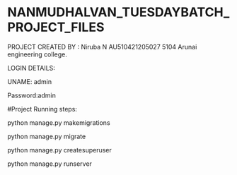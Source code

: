 # NANMUDHALVAN_TUESDAYBATCH_PROJECT_FILES

PROJECT CREATED BY : Niruba N 
AU510421205027
5104 Arunai engineering college.
                    



LOGIN DETAILS:


UNAME: admin


Password:admin




#Project Running steps:

python manage.py makemigrations

python manage.py migrate

python manage.py createsuperuser

python manage.py runserver
